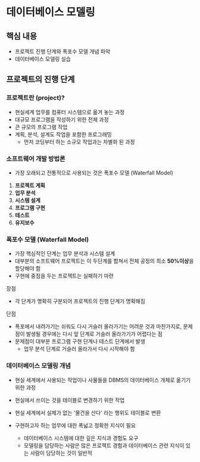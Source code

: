 # **데이터베이스 모델링**

## 핵심 내용

- 프로젝트 진행 단계와 폭포수 모델 개념 파악
- 데이터베이스 모델링 실습



## 프로젝트의 진행 단계

### 프로젝트란 (project)?

- 현실세계 업무를 컴퓨터 시스템으로 옮겨 놓는 과정
- 대규모 프로그램을 작성하기 위한 전체 과정
- 큰 규모의 프로그램 작업
- 계획, 분석, 설계도 작업을 포함한 프로그래밍
  - 먼저 코딩부터 하는 소규모 작업과는 차별화 된 과정



### 소프트웨어 개발 방법론

- 가장 오래되고 전통적으로 사용되는 것은 폭포수 모델 (Waterfall Model)

1. **프로젝트 계획**
2. **업무 분석**
3. **시스템 설계**
4. **프로그램 구현**
5. **테스트**
6. **유지보수**



### 폭포수 모델 (Waterfall Model)

- 가장 핵심적인 단계는 업무 분석과 시스템 설계
- 대부분의 소프트웨어 프로젝트는 이 두단계를 합쳐서 전체 공정의 최소 **50%이상**을 할당해야 함
- 구현에 중점을 두는 프로젝트는 실패하기 마련

장점

- 각 단계가 명확히 구분되어 프로젝트의 진행 단계가 명확해짐

단점

- 폭포에서 내려가기는 쉬워도 다시 거슬러 올라가기는 어려운 것과 마찬가지로, 문제점이 발생될 경우에는 다시 앞 단계로 거슬러 올라가기가 어렵다는 점
- 문제점이 대부분 프로그램 구현 단계나 테스트 단계에서 발생
  - 업무 분석 단계로 거슬러 올라가서 다시 시작해야 함



### 데이터베이스 모델링 개념

- 현실 세계에서 사용되는 작업이나 사물들을 DBMS의  데이터베이스 개체로 옮기기 위한 과정
- 현실에서 쓰이는 것을 테이블로 변경하기 위한 작업

- 현실 세계에서 실체가 없는 '물건을 산다' 라는 행위도 테이블로 변환
- 구현하고자 하는 업무에 대한 폭넓고 정확한 지식이 필요
  - 데이터베이스 시스템에 대한 깊은 지식과 경험도 요구
  - 모델링을 담당하는 사람은 많은 프로젝트 경험과 데이터베이스 관련 지식이 있는 사람이 담당하는 것이 일반적

